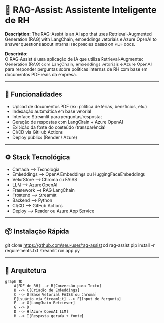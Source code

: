 # 🧠 RAG-Assist: Assistente Inteligente de RH
**Description:**
The RAG-Assist is an AI app that uses Retrieval-Augmented Generation (RAG) with LangChain, embeddings vetoriais e Azure OpenAI to answer questions about  internal HR policies based on PDF docs. 

**Descrição:**  
O RAG-Assist é uma aplicação de IA que utiliza Retrieval-Augmented Generation (RAG) com LangChain, embeddings vetoriais e Azure OpenAI para responder perguntas sobre políticas internas de RH com base em documentos PDF reais da empresa.

---

## 🚀 Funcionalidades

- Upload de documentos PDF (ex: política de férias, benefícios, etc.)
- Indexação automática em base vetorial
- Interface Streamlit para perguntas/respostas
- Geração de respostas com LangChain + Azure OpenAI
- Exibição da fonte do conteúdo (transparência)
- CI/CD via GitHub Actions
- Deploy público (Render / Azure)

---

## ⚙️ Stack Tecnológica
- Camada --> Tecnologia
- Embeddings --> OpenAIEmbeddings ou HuggingFaceEmbeddings
- VetorStore --> Chroma ou FAISS
- LLM --> Azure OpenAI
- Framework --> RAG	LangChain
- Frontend --> Streamlit
- Backend --> Python
- CI/CD -->	GitHub Actions
- Deploy --> Render ou Azure App Service

---

## 📦 Instalação Rápida
git clone https://github.com/seu-user/rag-assist
cd rag-assist
pip install -r requirements.txt
streamlit run app.py

---

## 🧱 Arquitetura

```mermaid
graph TD
    A[PDF de RH] --> B[Conversão para Texto]
    B --> C[Criação de Embeddings]
    C --> D[Base Vetorial FAISS ou Chroma]
    E[Usuário via Streamlit] --> F[Input de Pergunta]
    F --> G[LangChain Retriever]
    G --> D
    D --> H[Azure OpenAI LLM]
    H --> I[Resposta gerada + fonte]


